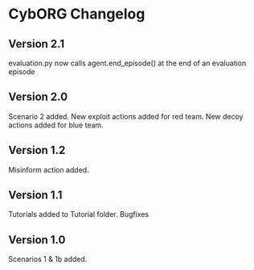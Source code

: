 # CybORG Changelog
## Version 2.1
evaluation.py now calls agent.end_episode() at the end of an evaluation episode
## Version 2.0
Scenario 2 added.
New exploit actions added for red team.
New decoy actions added for blue team.
## Version 1.2
Misinform action added.
## Version 1.1
Tutorials added to Tutorial folder.
Bugfixes
## Version 1.0
Scenarios 1 & 1b added.
